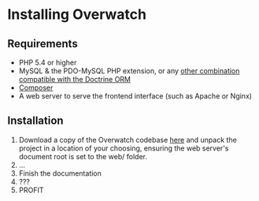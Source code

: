 Installing Overwatch
====================

Requirements
------------
- PHP 5.4 or higher
- MySQL & the PDO-MySQL PHP extension, or any [other combination compatible with the Doctrine ORM](http://www.doctrine-project.org/2010/02/11/database-support-doctrine2.html)
- [Composer](https://getcomposer.org/doc/00-intro.md#system-requirements)
- A web server to serve the frontend interface (such as Apache or Nginx)

Installation
------------
1. Download a copy of the Overwatch codebase [here](https://github.com/zsturgess/overwatch/releases/latest) and unpack the project in a location of your choosing, ensuring the web server's document root is set to the web/ folder.
2. ...
3. Finish the documentation
4. ???
5. PROFIT